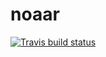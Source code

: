 # noaar
  [![Travis build status](https://travis-ci.com/lakrobinson/noaar.svg?branch=master)](https://travis-ci.com/lakrobinson/noaar)
